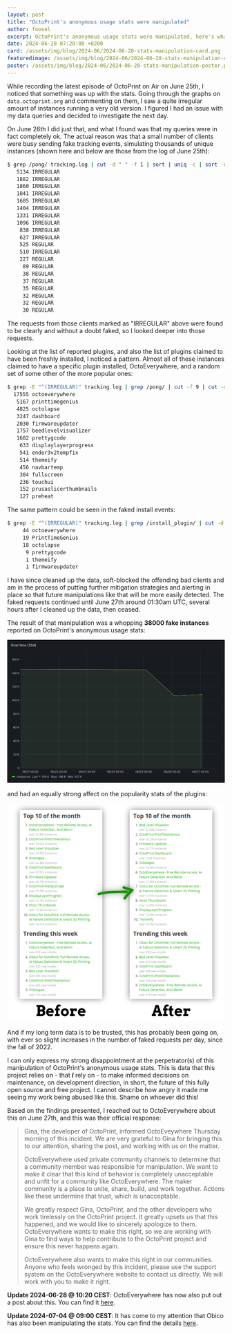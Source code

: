 ```yaml
---
layout: post
title: "OctoPrint's anonymous usage stats were manipulated"
author: foosel
excerpt: OctoPrint's anonymous usage stats were manipulated, here's what we know
date: 2024-06-28 07:20:00 +0200
card: /assets/img/blog/2024-06/2024-06-28-stats-manipulation-card.png
featuredimage: /assets/img/blog/2024-06/2024-06-28-stats-manipulation-card.png
poster: /assets/img/blog/2024-06/2024-06-28-stats-manipulation-poster.png
---
```


While recording the latest episode of OctoPrint on Air on June 25th, I noticed that something was up with the stats. Going through the graphs on `data.octoprint.org` and commenting on them, I saw a quite irregular amount of instances running a very old version. I figured I had an issue with my data queries and decided to investigate the next day.

On June 26th I did just that, and what I found was that my queries were in fact completely ok. The actual reason was that a small number of clients were busy sending fake tracking events, simulating thousands of unique instances (shown here and below are those from the log of June 25th): 

``` bash
$ grep /pong/ tracking.log | cut -d " " -f 1 | sort | uniq -c | sort -nr | head -n 20
   5134 IRREGULAR
   1882 IRREGULAR
   1860 IRREGULAR
   1841 IRREGULAR
   1685 IRREGULAR
   1404 IRREGULAR
   1331 IRREGULAR
   1096 IRREGULAR
    838 IRREGULAR
    627 IRREGULAR
    525 REGULAR
    510 IRREGULAR
    227 REGULAR
     89 REGULAR
     38 REGULAR
     37 REGULAR
     35 REGULAR
     32 REGULAR
     32 REGULAR
     30 REGULAR
```

The requests from those clients marked as "IRREGULAR" above were found to be clearly and without a doubt faked, so I looked deeper into those requests.

Looking at the list of reported plugins, and also the list of plugins claimed to have been freshly installed, I noticed a pattern. Almost all of these instances claimed to have a specific plugin installed, OctoEverywhere, and a random set of some other of the more popular ones:

``` bash
$ grep -E "^(IRREGULAR)" tracking.log | grep /pong/ | cut -f 9 | cut -d "&" -f 11 | cut -d"=" -f 2 | cut -d'"' -f 1 | while read; do echo -e ${REPLY//%/\\x}; done | tr "," "\n" | cut -d ":" -f 1 | sort | uniq -c | sort -nr
  17555 octoeverywhere
   5167 printtimegenius
   4825 octolapse
   3247 dashboard
   2030 firmwareupdater
   1757 beedlevelvisualizer
   1682 prettygcode
    633 displaylayerprogress
    541 ender3v2tempfix
    514 themeify
    456 navbartemp
    304 fullscreen
    236 touchui
    152 prusaslicerthumbnails
    127 preheat
```

The same pattern could be seen in the faked install events:

``` bash
$ grep -E "^(IRREGULAR)" tracking.log | grep /install_plugin/ | cut -d " " -f 5 | cut -d / -f 5 | cut -d "&" -f 1 | cut -d "=" -f 2 | sort | uniq -c | sort -nr
     44 octoeverywhere
     19 PrintTimeGenius
     18 octolapse
      9 prettygcode
      1 themeify
      1 firmwareupdater
```

I have since cleaned up the data, soft-blocked the offending bad clients and am in the process of putting further mitigation strategies and alerting in place so that future manipulations like that will be more easily detected. The faked requests continued until June 27th around 01:30am UTC, several hours after I cleaned up the data, then ceased.

The result of that manipulation was a whopping **38000 fake instances** reported on OctoPrint's anonymous usage stats:

<div class="row-fluid" style="margin-bottom: 10px">
    <div class="span12">
        <a href="/assets/img/blog/2024-06/2024-06-28-usage-number-change.png" data-lightbox="{{ page.id }}" data-title="Instance stats, showing a drop of 33k after clean-up on June 26th"><img src="/assets/img/blog/2024-06/2024-06-28-usage-number-change.png"></a>
    </div>
</div>

and had an equally strong affect on the popularity stats of the plugins:

<div class="row-fluid" style="margin-bottom: 10px">
    <div class="span12">
        <a href="/assets/img/blog/2024-06/2024-06-28-plugin-stats-change.png" data-lightbox="{{ page.id }}" data-title="Plugin stats, before the clean-up and after"><img src="/assets/img/blog/2024-06/2024-06-28-plugin-stats-change.png"></a>
    </div>
</div>

And if my long term data is to be trusted, this has probably been going on, with ever so slight increases in the number of faked requests per day, since the fall of 2022.

I can only express my strong disappointment at the perpetrator(s) of this manipulation of OctoPrint's anonymous usage stats. This is data that this project relies on - that ***I*** rely on - to make informed decisions on maintenance, on development direction, in short, the future of this fully open source and free project. I cannot describe how angry it made me seeing my work being abused like this. Shame on whoever did this! 

Based on the findings presented, I reached out to OctoEverywhere about this on June 27th, and this was their official response:

> Gina, the developer of OctoPrint, informed OctoEveywhere Thursday morning of this incident. We are very grateful to Gina for bringing this to our attention, sharing the post, and working with us on the matter.
>
> OctoEverywhere used private community channels to determine that a community member was responsible for manipulation. We want to make it clear that this kind of behavior is completely unacceptable and unfit for a community like OctoEverywhere. The maker community is a place to unite, share, build, and work together. Actions like these undermine that trust, which is unacceptable. 
>
> We greatly respect Gina, OctoPrint, and the other developers who work tirelessly on the OctoPrint project. It greatly upsets us that this happened, and we would like to sincerely apologize to them. OctoEverywhere wants to make this right, so we are working with Gina to find ways to help contribute to the OctoPrint project and ensure this never happens again.
>
> OctoEverywhere also wants to make this right in our communities. Anyone who feels wronged by this incident, please use the support system on the OctoEverywhere website to contact us directly. We will work with you to make it right.

**Update 2024-06-28 @ 10:20 CEST**: OctoEverywhere has now also put out a post about this. You can find it [here](https://blog.octoeverywhere.com/our-3d-printing-community-responsiblity/).

**Update 2024-07-04 @ 09:00 CEST**: It has come to my attention that Obico has also been manipulating the stats. You can find the details [here](/blog/2024/07/04/more-stats-manipulation/).